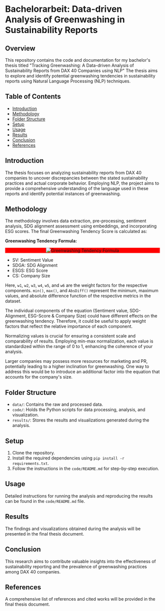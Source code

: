 # Bachelorarbeit: Data-driven Analysis of Greenwashing in Sustainability Reports

## Overview
This repository contains the code and documentation for my bachelor's thesis titled "Tracking Greenwashing: A Data-driven Analysis of Sustainability Reports from DAX 40 Companies using NLP" The thesis aims to explore and identify potential greenwashing tendencies in sustainability reports using Natural Language Processing (NLP) techniques.

## Table of Contents
- [Introduction](#introduction)
- [Methodology](#methodology)
- [Folder Structure](#folder-structure)
- [Setup](#setup)
- [Usage](#usage)
- [Results](#results)
- [Conclusion](#conclusion)
- [References](#references)

## Introduction
The thesis focuses on analyzing sustainability reports from DAX 40 companies to uncover discrepancies between the stated sustainability practices and actual corporate behavior. Employing NLP, the project aims to provide a comprehensive understanding of the language used in these reports and identify potential instances of greenwashing.

## Methodology
The methodology involves data extraction, pre-processing, sentiment analysis, SDG alignment assessment using embeddings, and incorporating ESG scores. The final Greenwashing Tendency Score is calculated as: 

**Greenwashing Tendency Formula:**

<p align="center" style="background-color:red;">
    <img src="https://latex.codecogs.com/svg.image?\text{GreenwashingTendenz}&space;=&space;\frac{w_1&space;(SV&space;-&space;\text{min}(SV))}{\text{max}(SV)&space;-&space;\text{min}(SV)}&space;&plus;&space;\frac{w_2&space;(SDGA&space;-&space;\text{min}(SDGA))}{\text{max}(SDGA)&space;-&space;\text{min}(SDGA)}&space;-&space;\frac{w_3&space;(ESGS&space;-&space;\text{min}(ESGS))}{\text{max}(ESGS)&space;-&space;\text{min}(ESGS)}&space;&plus;&space;w_4&space;\text{CS}&space;&plus;&space;w_5&space;\text{AbsDiff(SV,&space;ESGS)}&space;&plus;&space;w_6&space;\text{AbsDiff(SDGA,&space;ESGS)}" alt="Greenwashing Tendency Formula" class="formula-image">
</p>


* SV: Sentiment Value
* SDGA: SDG Alignment
* ESGS: ESG Score        
* CS: Company Size            

Here, `w1`, `w2`, `w3`, `w4`, `w5`, and `w6` are the weight factors for the respective components. `min()`, `max()`, and `AbsDiff()` represent the minimum, maximum values, and absolute difference function of the respective metrics in the dataset.


The individual components of the equation (Sentiment value, SDG-Alignment, ESG-Score & Company Size) could have different effects on the greenwashing tendency. Therefore, it could be useful to apply weight factors that reflect the relative importance of each component.

Normalizing values is crucial for ensuring a consistent scale and comparability of results. Employing min-max normalization, each value is standardized within the range of 0 to 1, enhancing the coherence of your analysis.

Larger companies may possess more resources for marketing and PR, potentially leading to a higher inclination for greenwashing. One way to address this would be to introduce an additional factor into the equation that accounts for the company's size.




## Folder Structure
- `data/`: Contains the raw and processed data.
- `code/`: Holds the Python scripts for data processing, analysis, and visualization.
- `results/`: Stores the results and visualizations generated during the analysis.

## Setup
1. Clone the repository.
2. Install the required dependencies using `pip install -r requirements.txt`.
3. Follow the instructions in the `code/README.md` for step-by-step execution.

## Usage
Detailed instructions for running the analysis and reproducing the results can be found in the `code/README.md` file.

## Results
The findings and visualizations obtained during the analysis will be presented in the final thesis document.

## Conclusion
This research aims to contribute valuable insights into the effectiveness of sustainability reporting and the prevalence of greenwashing practices among DAX 40 companies.

## References
A comprehensive list of references and cited works will be provided in the final thesis document.
